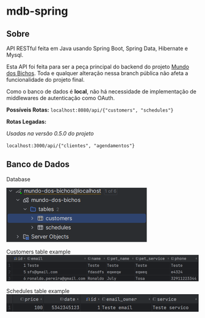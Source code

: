 # mdb-spring

## Sobre
API RESTful feita em Java usando Spring Boot, Spring Data, Hibernate e Mysql.

Esta API foi feita para ser a peça principal do backend do projeto [Mundo dos Bichos](https://github.com/maccuci/mundo-dos-bichos/).
Toda e qualquer alteração nessa branch pública não afeta a funcionalidade do projeto final.

Como o banco de dados é **local**, não há necessidade de implementação de middlewares de autenticação como OAuth.

**Possíveis Rotas:**
``localhost:8080/api/{"customers", "schedules"}``

**Rotas Legadas:**

_Usadas na versão 0.5.0 do projeto_

``localhost:3000/api/{"clientes", "agendamentos"}``

## Banco de Dados

Database

![db](./assets/db.png)

Customers table example
![customers](./assets/customers.png)

Schedules table example
![schedules](./assets/schedules.png)
